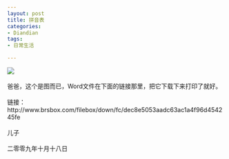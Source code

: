 ```yaml
---
layout: post
title: 拼音表
categories:
- Diandian
tags:
- 日常生活

---
```

<img src="http://m2.img.srcdd.com/farm4/d/2012/0627/10/57829800E029E1D2C69E0871EF6FC2B5_B500_900_500_373.PNG" />
<br />
<br />爸爸，这个是图而已，Word文件在下面的链接那里，把它下载下来打印了就好。
<br />
<br />链接：http://www.brsbox.com/filebox/down/fc/dec8e5053aadc63ac1a4f96d454245fe
<br />
<br />儿子
<br />
<br />二零零九年十月十八日